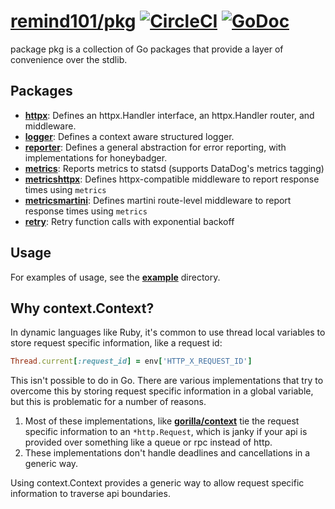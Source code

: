 # [remind101/pkg](https://github.com/remind101/pkg) [![CircleCI](https://circleci.com/gh/remind101/pkg.svg?style=svg)](https://circleci.com/gh/remind101/pkg) [![GoDoc](https://godoc.org/github.com/remind101/pkg?status.svg)](https://godoc.org/github.com/remind101/pkg)

package pkg is a collection of Go packages that provide a layer of convenience over the stdlib.

## Packages

* **[httpx](./httpx)**: Defines an httpx.Handler interface, an httpx.Handler router, and middleware.
* **[logger](./logger)**: Defines a context aware structured logger.
* **[reporter](./reporter)**: Defines a general abstraction for error reporting, with implementations for honeybadger.
* **[metrics](./metrics)**: Reports metrics to statsd (supports DataDog's metrics tagging)
* **[metricshttpx](./metrics/metricshttpx)**: Defines httpx-compatible middleware to report response times using `metrics`
* **[metricsmartini](./metrics/metricsmartini)**: Defines martini route-level middleware to report response times using `metrics`
* **[retry](./retry)**: Retry function calls with exponential backoff

## Usage

For examples of usage, see the **[example](./example)** directory.

## Why context.Context?

In dynamic languages like Ruby, it's common to use thread local variables to store request specific information, like a request id:

```ruby
Thread.current[:request_id] = env['HTTP_X_REQUEST_ID']
```

This isn't possible to do in Go. There are various implementations that try to overcome this by storing request specific information in a global variable, but this is problematic for a number of reasons.

1. Most of these implementations, like **[gorilla/context](https://github.com/gorilla/context)** tie the request specific information to an `*http.Request`, which is janky if your api is provided over something like a queue or rpc instead of http.
2. These implementations don't handle deadlines and cancellations in a generic way.

Using context.Context provides a generic way to allow request specific information to traverse api boundaries.
